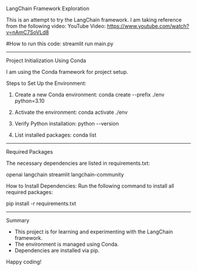 LangChain Framework Exploration

This is an attempt to try the LangChain framework.
I am taking reference from the following video:
YouTube Video: https://www.youtube.com/watch?v=nAmC7SoVLd8

#How to run  this code:
streamlit run main.py




---

Project Initialization Using Conda

I am using the Conda framework for project setup.

Steps to Set Up the Environment:

1. Create a new Conda environment:
   conda create --prefix ./env python=3.10

2. Activate the environment:
   conda activate ./env

3. Verify Python installation:
   python --version

4. List installed packages:
   conda list

---

Required Packages

The necessary dependencies are listed in requirements.txt:

openai
langchain
streamlit
langchain-community

How to Install Dependencies:
Run the following command to install all required packages:

pip install -r requirements.txt

---

Summary
- This project is for learning and experimenting with the LangChain framework.
- The environment is managed using Conda.
- Dependencies are installed via pip.

Happy coding!